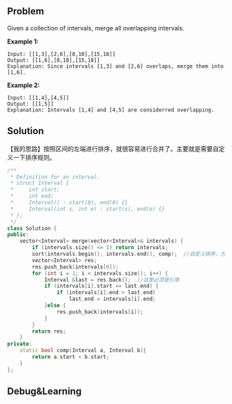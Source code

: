 ## Problem

Given a collection of intervals, merge all overlapping intervals.

**Example 1:**

```
Input: [[1,3],[2,6],[8,10],[15,18]]
Output: [[1,6],[8,10],[15,18]]
Explanation: Since intervals [1,3] and [2,6] overlaps, merge them into [1,6].
```

**Example 2:**

```
Input: [[1,4],[4,5]]
Output: [[1,5]]
Explanation: Intervals [1,4] and [4,5] are considerred overlapping.
```

 

## Solution

【我的思路】按照区间的左端进行排序，就很容易进行合并了。主要就是需要自定义一下排序规则。

```cpp
/**
 * Definition for an interval.
 * struct Interval {
 *     int start;
 *     int end;
 *     Interval() : start(0), end(0) {}
 *     Interval(int s, int e) : start(s), end(e) {}
 * };
 */
class Solution {
public:
    vector<Interval> merge(vector<Interval>& intervals) {
        if (intervals.size() <= 1) return intervals;
        sort(intervals.begin(), intervals.end(), comp);  //自定义排序，方便合并
        vector<Interval> res;
        res.push_back(intervals[0]);
        for (int i = 1; i < intervals.size(); i++) {
            Interval &last = res.back();  //这里必须是引用
            if (intervals[i].start <= last.end) {
                if (intervals[i].end > last.end) 
                    last.end = intervals[i].end;
            }else {
                res.push_back(intervals[i]);
            }
        }
        return res;
    }
private:
    static bool comp(Interval a, Interval b){
        return a.start < b.start;
    }
};
```







## Debug&Learning



